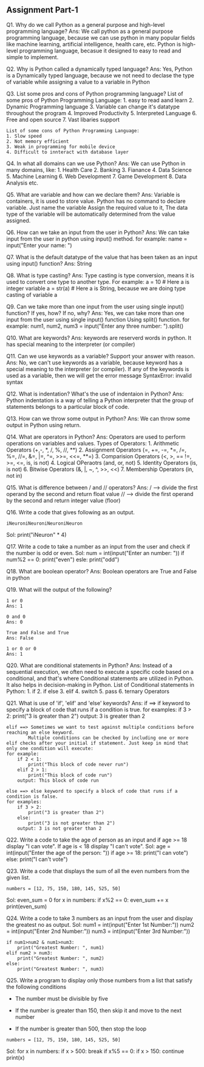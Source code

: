 ## Assignment Part-1
Q1. Why do we call Python as a general purpose and high-level programming language?
Ans: 
    We call python as a general purpose programming language, because we can use python in many popular fields like machine learning, artificial intelligence, health care, etc.
    Python is high-level programming language, becasue it designed to easy to read and simple to implement.

Q2. Why is Python called a dynamically typed language?
Ans: Yes, Python is a Dynamically typed language, because we not need to declase the type of variable while assigning a value to a variable in Python

Q3. List some pros and cons of Python programming language?
    List of some pros of Python Programming Language:
    1. easy to read aand learn
    2. Dynamic Programming language
    3. Variable can change it's datatype throughout the program
    4. Improved Productivity
    5. Interpreted Language
    6. Free and open source
    7. Vast libaries support

    List of some cons of Python Programming Language:
    1. Slow speed
    2. Not memory efficient
    3. Weak in programming for mobile device
    4. Difficult to innteract with database layer

Q4. In what all domains can we use Python?
Ans: We can use Python in many domains, like:
    1. Health Care
    2. Banking
    3. Fianance
    4. Data Science
    5. Machine Learning
    6. Web Development
    7. Game Development 
    8. Data Analysis etc.

Q5. What are variable and how can we declare them?
Ans: Variable is containers, it is used to store value.
Python has no command to declare variable.
Just name the variable Assign the required value to it, The data type of the variable will be automatically determined from the value assigned.

Q6. How can we take an input from the user in Python?
Ans: We can  take input from the user in python using input() method.
for example:
    name = input("Enter your name: ")

Q7. What is the default datatype of the value that has been taken as an input using input() function?
Ans: String

Q8. What is type casting?
Ans: Type casting is type conversion, means it is used to convert one type to another type.
For example:
a = 10 # Here a is integer variable
a = str(a) # Here a is String, because we are doing type casting of variable a

Q9. Can we take more than one input from the user using single input() function? If yes, how? If no, why?
Ans: Yes, we can take more than one input from the user using single input() function Using split() function.
for example:
    num1, num2, num3 = input("Enter any three number: ").split()

Q10. What are keywords?
Ans: keywords are reserverd words in python. It has special meaning to the interpreter (or compiler)


Q11. Can we use keywords as a variable? Support your answer with reason.
Ans: No, we can't use keywords as a variable, because keyword has a special meaning to the interpreter (or compiler). If any of the keywords is 
    used as a variable, then we will get the error message SyntaxError: invalid syntax 
    

Q12. What is indentation? What's the use of indentaion in Python?
Ans:  Python indentation is a way of telling a Python interpreter that the group of statements belongs to a particular block of code.

Q13. How can we throw some output in Python?
Ans: We can throw some output in Python using return.

Q14. What are operators in Python?
Ans: Operators are used to perform operations on variables and values.
    Types of Operators:
    1. Arithmetic Operators (+,-, *, /, %, //, **)
    2. Assignment Operators (=, +=, -=, *=, /=, %=, //=, &=, |=, ^=, >>=, <<=, **=)
    3. Comparision Operators (<, >, == !=,  >=, <=, is, is not)
    4. Logical OPeraotrs (and, or, not)
    5. Identity Operators (is, is not)
    6. Bitwise Operators (&, |, ~, ^, >>, <<)
    7. Membership Operators (in, not in)


Q15. What is difference between / and // operators?
Ans: / --> divide the first operand by the second and return float value
    // --> divide the first operand by the second and return integer value (floor)

Q16. Write a code that gives following as an output.
```
iNeuroniNeuroniNeuroniNeuron
```
Sol:
    print("iNeuron" * 4)

Q17. Write a code to take a number as an input from the user and check if the number is odd or even.
Sol:
    num = int(input("Enter an number: "))
    if num%2 == 0:
        print("even")
    esle:
        print("odd")

Q18. What are boolean operator?
Ans: Boolean operators are True and False in python

Q19. What will the output of the following?
```
1 or 0
Ans: 1

0 and 0
Ans: 0

True and False and True
Ans: False

1 or 0 or 0
Ans: 1
```

Q20. What are conditional statements in Python?
Ans: Instead of a sequential execution, we often need to execute a specific code based on a conditional, and that's where Conditional statements are utilized
     in Python. It also helps in decision-making in Python.
     List of Conditional statements in Python:
     1. if
     2. if else
     3. elif
     4. switch
     5. pass
     6. ternary Operators



Q21. What is use of 'if', 'elif' and 'else' keywords?
Ans: 
    if ==> if keyword to specify a block of code that runs if a condition is true.
    for examples:
        if 3 > 2:
            print("3 is greater than 2")
        output: 3 is greater than 2

    elif ==> Sometimes we want to test against multiple conditions before reaching an else keyword.
            Multiple conditions can be checked by including one or more elif checks after your initial if statement. Just keep in mind that only one condition will execute:
    for example:
        if 2 < 1:
            print("This block of code never run")
        elif 2 > 1:
            print("This block of code run")
        output: This block of code run

    else ==> else keyword to specify a block of code that runs if a condition is false.
    for examples:
        if 3 > 2:
            print("3 is greater than 2")
        else:
            print("3 is not greater than 2")
        output: 3 is not greater than 2


Q22. Write a code to take the age of person as an input and if age >= 18 display "I can vote". If age is < 18 display "I can't vote".
Sol:
    age = int(input("Enter the age of the person: "))
    if age >= 18:
        print("I can vote")
    else:
        print("I can't vote") 


Q23. Write a code that displays the sum of all the even numbers from the given list.
```
numbers = [12, 75, 150, 180, 145, 525, 50]
```
Sol: 
    even_sum = 0
    for x in numbers:
        if x%2 == 0:
            even_sum += x
    print(even_sum)


Q24. Write a code to take 3 numbers as an input from the user and display the greatest no as output.
Sol:
    num1 = int(input("Enter 1st Number:"))
    num2 = int(input("Enter 2nd Number:"))
    num3 = int(input("Enter 3rd Number:"))

    if num1>num2 & num1>num3:
        print("Greatest Number: ", num1)
    elif num2 > num3:
        print("Greatest Number: ", num2)
    else:
        print("Greatest Number: ", num3)


Q25. Write a program to display only those numbers from a list that satisfy the following conditions

- The number must be divisible by five

- If the number is greater than 150, then skip it and move to the next number

- If the number is greater than 500, then stop the loop
```
numbers = [12, 75, 150, 180, 145, 525, 50]
```
Sol:
    for x in numbers:
    if x > 500:
        break
    if x%5 == 0:
        if x > 150:
            continue
        print(x)

